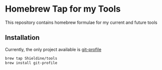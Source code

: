 # Homebrew Tap for my Tools
This repository contains homebrew formulae for my current and future tools

## Installation
Currently, the only project available is [git-profile](https://github.com/Shieldine/git-profile)

```bash
brew tap Shieldine/tools
brew install git-profile
```
